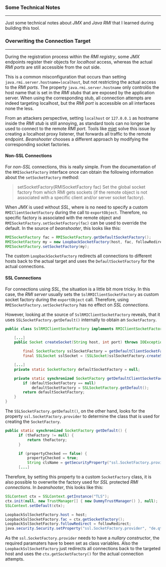 ### Some Technical Notes

----

Just some technical notes about *JMX* and *Java RMI* that I learned during building
this tool.


### Overwriting the Connection Target

----

During the registration process within the *RMI registry*, some *JMX* endpoints register
their objects for *localhost* access, whereas the actual *RMI ports* are still accessible
from the out side.

This is a common misconfiguration that occurs than setting ``java.rmi.server.hostname=localhost``,
but not restricting the actual access to the *RMI ports*. The property
``java.rmi.server.hostname`` only controlös the host name that is set in the *RMI stubs*
that are exposed by the application server. When using the corresponding stub, all connection
attempts are indeed targeting localhost, but the *RMI port* is accessible on all interfaces
none the less.

From an attackers perspective, setting ``localhost`` or ``127.0.0.1`` as hostname inside the
*RMI stub* is still annoying, as standard tools can no longer be used to connect to the
remote *RMI port*. Tools like [mjet](https://github.com/mogwailabs/mjet) solve this issue
by creating a localhost proxy listener, that forwards all traffic to the remote endpoint.
*Beanshooter* chooses a different approach by modifying the corresponding socket factories.


#### Non-SSL Connections

For *non-SSL* connections, this is really simple. From the documentation of the ``RMISocketFactory``
interface once can obtain the following information about the ``setSocketFactory`` method:

> setSocketFactory(RMISocketFactory fac)
> Set the global socket factory from which RMI gets sockets (if the remote object is not associated with a specific client and/or server socket factory).

When *JMX* is used without *SSL*, where is no need to specify a custom ``RMIClientSocketFactory`` during
the call to ``exportObject``. Therefore, no specific factory is associated with the remote object
and ``RMISocketFactory.setSocketFactory(fac)`` can be used to override the default. In the source of
*beanshooter*, this looks like this:

```java
RMISocketFactory fac = RMISocketFactory.getDefaultSocketFactory();
RMISocketFactory my = new LoopbackSocketFactory(host, fac, followRedirect);
RMISocketFactory.setSocketFactory(my);
```

The custom ``LoopbackSocketFactory`` redirects all connections to different hosts back to the actual target
and uses the ``DefaultSocketFactory`` for the actual connections.


#### SSL Connections

For connections using *SSL*, the situation is a little bit more tricky. In this case, the *RMI server* usually
sets the ``SslRMIClientSocketFactory`` as custom socket factory during the ``exportObject`` call. Therefore,
using ``RMISocketFactory.setSocketFactory`` has no effect on *SSL connections*.

However, looking at the source of ``SslRMIClientSocketFactory`` reveals, that it uses ``SSLSocketFactory.getDefault()``
internally to obtain an ``SocketFactory``.

```java
public class SslRMIClientSocketFactory implements RMIClientSocketFactory, Serializable {

    [...]
    public Socket createSocket(String host, int port) throws IOException {

        final SocketFactory sslSocketFactory = getDefaultClientSocketFactory();
        final SSLSocket sslSocket = (SSLSocket)sslSocketFactory.createSocket(host, port);

    [...]
    private static SocketFactory defaultSocketFactory = null;

    private static synchronized SocketFactory getDefaultClientSocketFactory() {
        if (defaultSocketFactory == null)
            defaultSocketFactory = SSLSocketFactory.getDefault();
        return defaultSocketFactory;
    }
}
```

The ``SSLSocketFactory.getDefault()``, on the other hand, looks for the property ``ssl.SocketFactory.provider`` to determine
the class that is used for creating the ``SocketFactory``.

```java
public static synchronized SocketFactory getDefault() {
      if (theFactory != null) {
          return theFactory;
      }

      if (propertyChecked == false) {
          propertyChecked = true;
          String clsName = getSecurityProperty("ssl.SocketFactory.provider");
      [...]
```

Therefore, by setting this property to a custom ``SocketFactory`` class, it is also possible to overwrite the factory
used for *SSL* protected *RMI connections*. In *beanshooter*, this looks like this:

```java
SSLContext ctx = SSLContext.getInstance("TLS");
ctx.init(null, new TrustManager[] { new DummyTrustManager() }, null);
SSLContext.setDefault(ctx);

LoopbackSslSocketFactory.host = host;
LoopbackSslSocketFactory.fac = ctx.getSocketFactory();
LoopbackSslSocketFactory.followRedirect = followRedirect;
java.security.Security.setProperty("ssl.SocketFactory.provider", "de.qtc.beanshooter.LoopbackSslSocketFactory");
```

As the ``ssl.SocketFactory.provider`` needs to have a *nullary constructor*, the required paramaters have to been set
as class variables. Also the ``LoopbackSslSocketFactory`` just redirects all connections back to the targeted host
and uses the ``ctx.getSocketFactory()`` for the actual connection attempts.

